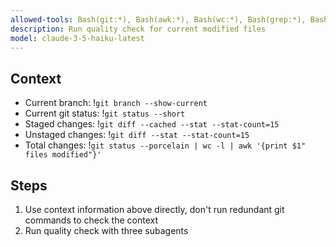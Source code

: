 ```yaml
---
allowed-tools: Bash(git:*), Bash(awk:*), Bash(wc:*), Bash(grep:*), Bash(print:*)
description: Run quality check for current modified files
model: claude-3-5-haiku-latest
---
```


<ultrathink />

## Context

- Current branch: !`git branch --show-current`
- Current git status: !`git status --short`
- Staged changes: !`git diff --cached --stat --stat-count=15`
- Unstaged changes: !`git diff --stat --stat-count=15`
- Total changes: !`git status --porcelain | wc -l | awk '{print $1" files modified"}'`

## Steps

1. Use context information above directly, don't run redundant git commands to check the context
2. Run quality check with three subagents

